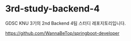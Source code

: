 # 3rd-study-backend-4
GDSC KNU 3기의 2nd Backend 4팀 스터디 레포지토리입니다.

https://github.com/WannaBeTop/springboot-developer

